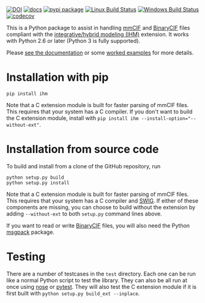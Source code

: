 [![DOI](https://zenodo.org/badge/DOI/10.5281/zenodo.2603378.svg)](https://doi.org/10.5281/zenodo.2603378)
[![docs](https://readthedocs.org/projects/python-ihm/badge/)](https://python-ihm.readthedocs.org/)
[![pypi package](https://badge.fury.io/py/ihm.svg)](https://badge.fury.io/py/ihm)
[![Linux Build Status](https://github.com/ihmwg/python-ihm/workflows/build/badge.svg)](https://github.com/ihmwg/python-ihm/actions?query=workflow%3Abuild)
[![Windows Build Status](https://ci.appveyor.com/api/projects/status/5o28oe477ii8ur4h?svg=true)](https://ci.appveyor.com/project/benmwebb/python-ihm)
[![codecov](https://codecov.io/gh/ihmwg/python-ihm/branch/master/graph/badge.svg)](https://codecov.io/gh/ihmwg/python-ihm)

This is a Python package to assist in handling [mmCIF](http://mmcif.wwpdb.org/)
and [BinaryCIF](https://github.com/dsehnal/BinaryCIF) files compliant with the
[integrative/hybrid modeling (IHM)](http://mmcif.wwpdb.org/dictionaries/mmcif_ihm.dic/Index/)
extension. It works with Python 2.6 or later (Python 3 is fully supported).

Please [see the documentation](https://python-ihm.readthedocs.org/)
or some
[worked examples](https://github.com/ihmwg/python-ihm/tree/master/examples)
for more details.

# Installation with pip

```
pip install ihm
```

Note that a C extension module is built for faster parsing of mmCIF files.
This requires that your system has a C compiler. If you don't want to build
the C extension module, install with
`pip install ihm --install-option="--without-ext"`.

# Installation from source code

To build and install from a clone of the GitHub repository, run

```
python setup.py build
python setup.py install
```

Note that a C extension module is built for faster parsing of mmCIF files.
This requires that your system has a C compiler
and [SWIG](http://www.swig.org/). If either of these components are missing, you
can choose to build without the extension by adding `--without-ext` to both
`setup.py` command lines above.

If you want to read or write [BinaryCIF](https://github.com/dsehnal/BinaryCIF)
files, you will also need the
Python [msgpack](https://github.com/msgpack/msgpack-python) package.

# Testing

There are a number of testcases in the `test` directory. Each one can be run
like a normal Python script to test the library. They can also be all run at
once using [nose](https://nose.readthedocs.io/en/latest/)
or [pytest](https://docs.pytest.org/en/latest/). They will also test
the C extension module if it is first built with
`python setup.py build_ext --inplace`.
